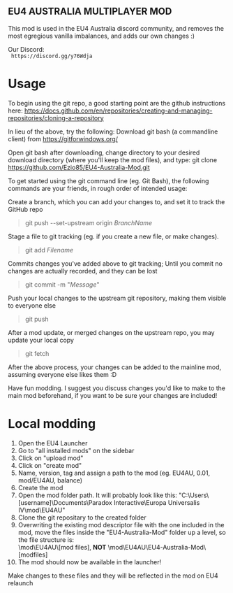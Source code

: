 ## EU4 AUSTRALIA MULTIPLAYER MOD
This mod is used in the EU4 Australia discord community, and removes the most egregious vanilla imbalances, and adds our own changes :)

Our Discord:  
` https://discord.gg/y76Wdja`

# Usage
To begin using the git repo, a good starting point are the github instructions here:
https://docs.github.com/en/repositories/creating-and-managing-repositories/cloning-a-repository

In lieu of the above, try the following:
Download git bash (a commandline client) from https://gitforwindows.org/

Open git bash after downloading, change directory to your desired download directory (where you'll keep the mod files), and type:
	git clone https://github.com/Ezio85/EU4-Australia-Mod.git 

To get started using the git command line (eg. Git Bash), the following commands are your friends, in rough order of intended usage:  

Create a branch, which you can add your changes to, and set it to track the GitHub repo
>git push --set-upstream origin *BranchName*  


 Stage a file to git tracking (eg. if you create a new file, or make changes). 
>git add *Filename*


 Commits changes you've added above to git tracking; Until you commit no changes are actually recorded, and they can be lost
>git commit -m "*Message*"
 

 Push your local changes to the upstream git repository, making them visible to everyone else
>git push
 

 After a mod update, or merged changes on the upstream repo, you may update your local copy
 >git fetch

After the above process, your changes can be added to the mainline mod, assuming everyone else likes them :D

Have fun modding. I suggest you discuss changes you'd like to make to the main mod beforehand, if you want to be sure your changes are included!

# Local modding
1. Open the EU4 Launcher
2. Go to "all installed mods" on the sidebar
3. Click on "upload mod"
4. Click on "create mod"
5. Name, version, tag and assign a path to the mod (eg. EU4AU, 0.01, mod/EU4AU, balance)
6. Create the mod
7. Open the mod folder path. It will probably look like this:
"C:\Users\\[username]\Documents\Paradox Interactive\Europa Universalis IV\mod\EU4AU"
8. Clone the git repositary to the created folder 
9. Overwriting the existing mod descriptor file with the one included in the mod,
move the files inside the "EU4-Australia-Mod" folder up a level, so the file structure is:  
\mod\EU4AU\\[mod files], **NOT** \mod\EU4AU\EU4-Australia-Mod\\[modfiles]
10. The mod should now be available in the launcher!

Make changes to these files and they will be reflected in the mod on EU4 relaunch

